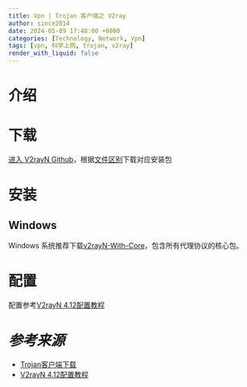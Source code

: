 ```yaml
---
title: Vpn | Trojan 客户端之 V2ray
author: since2014
date: 2024-05-09 17:48:00 +0800
categories: [Technology, Network, Vpn]
tags: [vpn, 科学上网, trojan, v2ray]
render_with_liquid: false
---
```



# 介绍

# 下载

[进入 V2rayN Github](https://github.com/2dust/v2rayN/releases)，根据[文件区别](https://github.com/2dust/v2rayN/wiki/Release-files-introduction)下载对应安装包

# 安装

## Windows

Windows 系统推荐下载[v2rayN-With-Core](https://github.com/2dust/v2rayN/releases/download/6.44/v2rayN-With-Core.zip)，包含所有代理协议的核心包。



# 配置

配置参考[V2rayN 4.12配置教程](https://v2xtls.org/v2rayn-4-12%e9%85%8d%e7%bd%ae%e6%95%99%e7%a8%8b/)

## 

# *参考来源*

+ [Trojan客户端下载](https://itlanyan.com/trojan-clients-download/)
+ [V2rayN 4.12配置教程](https://v2xtls.org/v2rayn-4-12%e9%85%8d%e7%bd%ae%e6%95%99%e7%a8%8b/)


